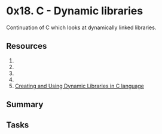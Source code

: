 # 0x18. C - Dynamic libraries
Continuation of C which looks at dynamically linked libraries.

## Resources
1. []()
2. []()
3. []()
4. []()
5. [Creating and Using Dynamic Libraries in C language](https://medium.com/@4318_26766/creating-and-using-dynamic-libraries-in-c-language-912b078b7c52#:~:text=To%20create%20a%20Dynamic%20Library%20in%20Linux%20we%20are%20using,make%20the%20code%20position%20independent.)
   
## Summary

## Tasks
